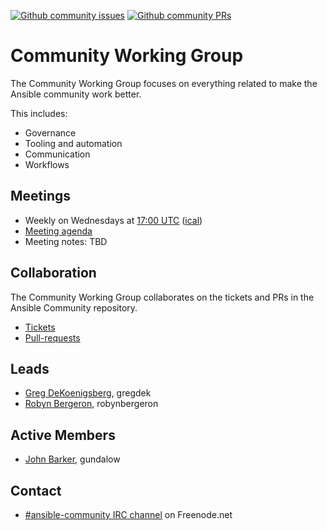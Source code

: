[![Github community issues](https://img.shields.io/github/issues/ansible/community/cwg.svg)](https://github.com/ansible/community/issues?q=is:open+is:issue+label:cwg)
[![Github community PRs](https://img.shields.io/github/issues-pr/ansible/community/cwg.svg)](https://github.com/ansible/community/issues?q=is:open+is:pr+label:cwg)

# Community Working Group

The Community Working Group focuses on everything related to make the Ansible community work better.

This includes:
* Governance
* Tooling and automation
* Communication
* Workflows

## Meetings
* Weekly on Wednesdays at [17:00 UTC](http://www.thetimezoneconverter.com/?t=17:00&tz=UTC)
  ([ical](https://raw.githubusercontent.com/ansible/community/master/meetings/ical/community.ics))
* [Meeting agenda](https://github.com/ansible/community/labels/cwg)
* Meeting notes: TBD

## Collaboration
The Community Working Group collaborates on the tickets and PRs in the Ansible Community repository.
* [Tickets](https://github.com/ansible/community/issues)
* [Pull-requests](https://github.com/ansible/community/pulls)

## Leads
* [Greg DeKoenigsberg](https://github.com/gregdek), gregdek
* [Robyn Bergeron](https://github.com/robynbergeron), robynbergeron

## Active Members
* [John Barker](https://github.com/gundalow), gundalow

## Contact
* [#ansible-community IRC channel](https://webchat.freenode.net/?channels=ansible-community) on Freenode.net
